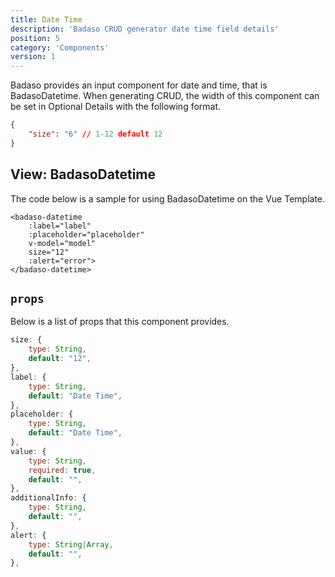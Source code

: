 ```yaml
---
title: Date Time
description: 'Badaso CRUD generator date time field details'
position: 5
category: 'Components'
version: 1
---
```


Badaso provides an input component for date and time, that is BadasoDatetime. When generating CRUD, the width of this component can be set in Optional Details with the following format.

```JSON
{
    "size": "6" // 1-12 default 12
}
```

## View: BadasoDatetime

The code below is a sample for using BadasoDatetime on the Vue Template.

```vue
<badaso-datetime
    :label="label"
    :placeholder="placeholder"
    v-model="model"
    size="12"
    :alert="error">
</badaso-datetime>
```

## `props`

Below is a list of props that this component provides.

```js
size: {
    type: String,
    default: "12",
},
label: {
    type: String,
    default: "Date Time",
},
placeholder: {
    type: String,
    default: "Date Time",
},
value: {
    type: String,
    required: true,
    default: "",
},
additionalInfo: {
    type: String,
    default: "",
},
alert: {
    type: String|Array,
    default: "",
},
```